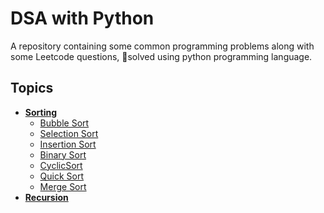 # DSA with Python

A repository containing some common programming problems along with some Leetcode questions, 🚀solved using python programming language. 

## Topics
- **[Sorting](https://github.com/Dipankar-Medhi/DSA-with-Python/tree/master/Sorting)**
  - [Bubble Sort](https://github.com/Dipankar-Medhi/DSA-with-Python/tree/master/Sorting/BubbleSort.py)
  - [Selection Sort](https://github.com/Dipankar-Medhi/DSA-with-Python/tree/master/Sorting/SelectionSort.py)
  - [Insertion Sort](https://github.com/Dipankar-Medhi/DSA-with-Python/tree/master/Sorting/InsertionSort.py)
  - [Binary Sort](https://github.com/Dipankar-Medhi/DSA-with-Python/tree/master/Sorting/BinarySort.py)
  - [CyclicSort](https://github.com/Dipankar-Medhi/DSA-with-Python/tree/master/Sorting/cyclicSort.py)
  - [Quick Sort](https://github.com/Dipankar-Medhi/DSA-with-Python/tree/master/Sorting/QuickSort.py)
  - [Merge Sort](https://github.com/Dipankar-Medhi/DSA-with-Python/tree/master/Sorting/mergeSort.py)
- **[Recursion](https://github.com/Dipankar-Medhi/DSA-with-Python/tree/master/Recursion)**
